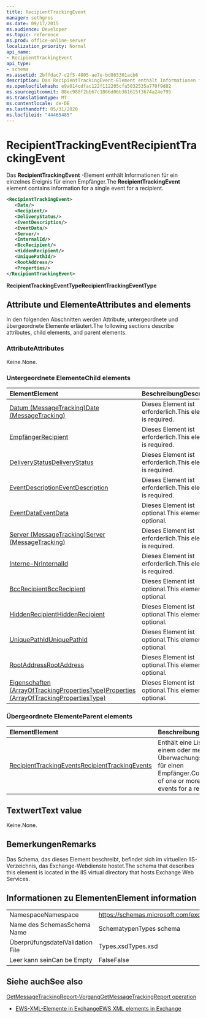 ```yaml
---
title: RecipientTrackingEvent
manager: sethgros
ms.date: 09/17/2015
ms.audience: Developer
ms.topic: reference
ms.prod: office-online-server
localization_priority: Normal
api_name:
- RecipientTrackingEvent
api_type:
- schema
ms.assetid: 2bffdac7-c2f5-4805-ae7e-bd865301acb6
description: Das RecipientTrackingEvent-Element enthält Informationen für ein einzelnes Ereignis für einen Empfänger.
ms.openlocfilehash: e9a014cdfac122f112205cfa5032535a770f9d82
ms.sourcegitcommit: 88ec988f2bb67c1866d06b361615f3674a24e795
ms.translationtype: MT
ms.contentlocale: de-DE
ms.lasthandoff: 05/31/2020
ms.locfileid: "44465485"
---
```

# <a name="recipienttrackingevent"></a><span data-ttu-id="c4663-103">RecipientTrackingEvent</span><span class="sxs-lookup"><span data-stu-id="c4663-103">RecipientTrackingEvent</span></span>

<span data-ttu-id="c4663-104">Das **RecipientTrackingEvent** -Element enthält Informationen für ein einzelnes Ereignis für einen Empfänger.</span><span class="sxs-lookup"><span data-stu-id="c4663-104">The **RecipientTrackingEvent** element contains information for a single event for a recipient.</span></span> 
  
```XML
<RecipientTrackingEvent>
   <Date/>
   <Recipient/>
   <DeliveryStatus/>
   <EventDescription/>
   <EventData/>
   <Server/>
   <InternalId/>
   <BccRecipient/>
   <HiddenRecipient/>
   <UniquePathId/>
   <RootAddress/>
   <Properties/>
</RecipientTrackingEvent>
```

 <span data-ttu-id="c4663-105">**RecipientTrackingEventType**</span><span class="sxs-lookup"><span data-stu-id="c4663-105">**RecipientTrackingEventType**</span></span>
## <a name="attributes-and-elements"></a><span data-ttu-id="c4663-106">Attribute und Elemente</span><span class="sxs-lookup"><span data-stu-id="c4663-106">Attributes and elements</span></span>

<span data-ttu-id="c4663-107">In den folgenden Abschnitten werden Attribute, untergeordnete und übergeordnete Elemente erläutert.</span><span class="sxs-lookup"><span data-stu-id="c4663-107">The following sections describe attributes, child elements, and parent elements.</span></span>
  
### <a name="attributes"></a><span data-ttu-id="c4663-108">Attribute</span><span class="sxs-lookup"><span data-stu-id="c4663-108">Attributes</span></span>

<span data-ttu-id="c4663-109">Keine.</span><span class="sxs-lookup"><span data-stu-id="c4663-109">None.</span></span>
  
### <a name="child-elements"></a><span data-ttu-id="c4663-110">Untergeordnete Elemente</span><span class="sxs-lookup"><span data-stu-id="c4663-110">Child elements</span></span>

|<span data-ttu-id="c4663-111">**Element**</span><span class="sxs-lookup"><span data-stu-id="c4663-111">**Element**</span></span>|<span data-ttu-id="c4663-112">**Beschreibung**</span><span class="sxs-lookup"><span data-stu-id="c4663-112">**Description**</span></span>|
|:-----|:-----|
|[<span data-ttu-id="c4663-113">Datum (MessageTracking)</span><span class="sxs-lookup"><span data-stu-id="c4663-113">Date (MessageTracking)</span></span>](date-messagetracking.md) <br/> |<span data-ttu-id="c4663-114">Dieses Element ist erforderlich.</span><span class="sxs-lookup"><span data-stu-id="c4663-114">This element is required.</span></span>  <br/> |
|[<span data-ttu-id="c4663-115">Empfänger</span><span class="sxs-lookup"><span data-stu-id="c4663-115">Recipient</span></span>](recipient.md) <br/> |<span data-ttu-id="c4663-116">Dieses Element ist erforderlich.</span><span class="sxs-lookup"><span data-stu-id="c4663-116">This element is required.</span></span>  <br/> |
|[<span data-ttu-id="c4663-117">DeliveryStatus</span><span class="sxs-lookup"><span data-stu-id="c4663-117">DeliveryStatus</span></span>](deliverystatus.md) <br/> |<span data-ttu-id="c4663-118">Dieses Element ist erforderlich.</span><span class="sxs-lookup"><span data-stu-id="c4663-118">This element is required.</span></span>  <br/> |
|[<span data-ttu-id="c4663-119">EventDescription</span><span class="sxs-lookup"><span data-stu-id="c4663-119">EventDescription</span></span>](eventdescription.md) <br/> |<span data-ttu-id="c4663-120">Dieses Element ist erforderlich.</span><span class="sxs-lookup"><span data-stu-id="c4663-120">This element is required.</span></span>  <br/> |
|[<span data-ttu-id="c4663-121">EventData</span><span class="sxs-lookup"><span data-stu-id="c4663-121">EventData</span></span>](eventdata.md) <br/> |<span data-ttu-id="c4663-122">Dieses Element ist optional.</span><span class="sxs-lookup"><span data-stu-id="c4663-122">This element is optional.</span></span>  <br/> |
|[<span data-ttu-id="c4663-123">Server (MessageTracking)</span><span class="sxs-lookup"><span data-stu-id="c4663-123">Server (MessageTracking)</span></span>](server-messagetracking.md) <br/> |<span data-ttu-id="c4663-124">Dieses Element ist erforderlich.</span><span class="sxs-lookup"><span data-stu-id="c4663-124">This element is required.</span></span>  <br/> |
|[<span data-ttu-id="c4663-125">Interne-Nr</span><span class="sxs-lookup"><span data-stu-id="c4663-125">InternalId</span></span>](internalid.md) <br/> |<span data-ttu-id="c4663-126">Dieses Element ist erforderlich.</span><span class="sxs-lookup"><span data-stu-id="c4663-126">This element is required.</span></span>  <br/> |
|[<span data-ttu-id="c4663-127">BccRecipient</span><span class="sxs-lookup"><span data-stu-id="c4663-127">BccRecipient</span></span>](bccrecipient.md) <br/> |<span data-ttu-id="c4663-128">Dieses Element ist optional.</span><span class="sxs-lookup"><span data-stu-id="c4663-128">This element is optional.</span></span>  <br/> |
|[<span data-ttu-id="c4663-129">HiddenRecipient</span><span class="sxs-lookup"><span data-stu-id="c4663-129">HiddenRecipient</span></span>](hiddenrecipient.md) <br/> |<span data-ttu-id="c4663-130">Dieses Element ist optional.</span><span class="sxs-lookup"><span data-stu-id="c4663-130">This element is optional.</span></span>  <br/> |
|[<span data-ttu-id="c4663-131">UniquePathId</span><span class="sxs-lookup"><span data-stu-id="c4663-131">UniquePathId</span></span>](uniquepathid.md) <br/> |<span data-ttu-id="c4663-132">Dieses Element ist optional.</span><span class="sxs-lookup"><span data-stu-id="c4663-132">This element is optional.</span></span>  <br/> |
|[<span data-ttu-id="c4663-133">RootAddress</span><span class="sxs-lookup"><span data-stu-id="c4663-133">RootAddress</span></span>](rootaddress.md) <br/> |<span data-ttu-id="c4663-134">Dieses Element ist optional.</span><span class="sxs-lookup"><span data-stu-id="c4663-134">This element is optional.</span></span>  <br/> |
|[<span data-ttu-id="c4663-135">Eigenschaften (ArrayOfTrackingPropertiesType)</span><span class="sxs-lookup"><span data-stu-id="c4663-135">Properties (ArrayOfTrackingPropertiesType)</span></span>](properties-arrayoftrackingpropertiestype.md) <br/> |<span data-ttu-id="c4663-136">Dieses Element ist optional.</span><span class="sxs-lookup"><span data-stu-id="c4663-136">This element is optional.</span></span>  <br/> |
   
### <a name="parent-elements"></a><span data-ttu-id="c4663-137">Übergeordnete Elemente</span><span class="sxs-lookup"><span data-stu-id="c4663-137">Parent elements</span></span>

|<span data-ttu-id="c4663-138">**Element**</span><span class="sxs-lookup"><span data-stu-id="c4663-138">**Element**</span></span>|<span data-ttu-id="c4663-139">**Beschreibung**</span><span class="sxs-lookup"><span data-stu-id="c4663-139">**Description**</span></span>|
|:-----|:-----|
|[<span data-ttu-id="c4663-140">RecipientTrackingEvents</span><span class="sxs-lookup"><span data-stu-id="c4663-140">RecipientTrackingEvents</span></span>](recipienttrackingevents.md) <br/> |<span data-ttu-id="c4663-141">Enthält eine Liste mit einem oder mehreren Überwachungsereignissen für einen Empfänger.</span><span class="sxs-lookup"><span data-stu-id="c4663-141">Contains a list of one or more tracking events for a recipient.</span></span>  <br/> |
   
## <a name="text-value"></a><span data-ttu-id="c4663-142">Textwert</span><span class="sxs-lookup"><span data-stu-id="c4663-142">Text value</span></span>

<span data-ttu-id="c4663-143">Keine.</span><span class="sxs-lookup"><span data-stu-id="c4663-143">None.</span></span>
  
## <a name="remarks"></a><span data-ttu-id="c4663-144">Bemerkungen</span><span class="sxs-lookup"><span data-stu-id="c4663-144">Remarks</span></span>

<span data-ttu-id="c4663-145">Das Schema, das dieses Element beschreibt, befindet sich im virtuellen IIS-Verzeichnis, das Exchange-Webdienste hostet.</span><span class="sxs-lookup"><span data-stu-id="c4663-145">The schema that describes this element is located in the IIS virtual directory that hosts Exchange Web Services.</span></span>
  
## <a name="element-information"></a><span data-ttu-id="c4663-146">Informationen zu Elementen</span><span class="sxs-lookup"><span data-stu-id="c4663-146">Element information</span></span>

|||
|:-----|:-----|
|<span data-ttu-id="c4663-147">Namespace</span><span class="sxs-lookup"><span data-stu-id="c4663-147">Namespace</span></span>  <br/> |https://schemas.microsoft.com/exchange/services/2006/types  <br/> |
|<span data-ttu-id="c4663-148">Name des Schemas</span><span class="sxs-lookup"><span data-stu-id="c4663-148">Schema Name</span></span>  <br/> |<span data-ttu-id="c4663-149">Schematypen</span><span class="sxs-lookup"><span data-stu-id="c4663-149">Types schema</span></span>  <br/> |
|<span data-ttu-id="c4663-150">Überprüfungsdatei</span><span class="sxs-lookup"><span data-stu-id="c4663-150">Validation File</span></span>  <br/> |<span data-ttu-id="c4663-151">Types.xsd</span><span class="sxs-lookup"><span data-stu-id="c4663-151">Types.xsd</span></span>  <br/> |
|<span data-ttu-id="c4663-152">Leer kann sein</span><span class="sxs-lookup"><span data-stu-id="c4663-152">Can be Empty</span></span>  <br/> |<span data-ttu-id="c4663-153">False</span><span class="sxs-lookup"><span data-stu-id="c4663-153">False</span></span>  <br/> |
   
## <a name="see-also"></a><span data-ttu-id="c4663-154">Siehe auch</span><span class="sxs-lookup"><span data-stu-id="c4663-154">See also</span></span>



[<span data-ttu-id="c4663-155">GetMessageTrackingReport-Vorgang</span><span class="sxs-lookup"><span data-stu-id="c4663-155">GetMessageTrackingReport operation</span></span>](getmessagetrackingreport-operation.md)


- [<span data-ttu-id="c4663-156">EWS-XML-Elemente in Exchange</span><span class="sxs-lookup"><span data-stu-id="c4663-156">EWS XML elements in Exchange</span></span>](ews-xml-elements-in-exchange.md)

